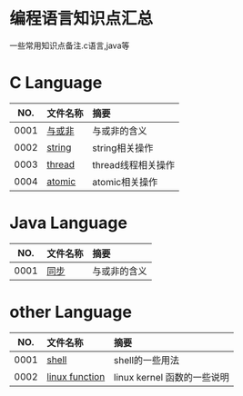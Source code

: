 # 编程语言知识点汇总

一些常用知识点备注.c语言,java等


# C Language

NO.|文件名称|摘要
:--:|:--|:--
0001| [与或非](language/0001_and_or_20221221.md) | 与或非的含义
0002| [string](language/0002_string_20221231.md) | string相关操作
0003| [thread](language/0003_thread.md) | thread线程相关操作
0004| [atomic](language/0004_atomic.md) | atomic相关操作


# Java Language

NO.|文件名称|摘要
:--:|:--|:--
0001| [同步](language/0001_java_synchronized.md) | 与或非的含义


# other Language

NO.|文件名称|摘要
:--:|:--|:--
0001| [shell](language/0001_other_shell.md) | shell的一些用法
0002| [linux function](language/0002_other_function.md) | linux kernel 函数的一些说明
